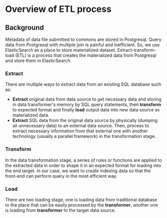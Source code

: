 # Overview of ETL process
## Background
Metadata of data file submitted to commons are stored in Postgresql. Query data from Postgresql with multiple join is painful and inefficient. So, we use ElasticSearch as a place to store materialized dataset. Extract-transform-load (ETL) is a process that creates the materialized data from Postgresql and store them in ElasticSearch.

### Extract
There are multiple ways to extract data from an existing SQL database such as:
- **Extract** original data from data source to get necessary data and storing in data transformer's memory by SQL query statements, then **transform** to expected format and finally **load** output data into new data source as materialized data.
- **Extract** SQL data from the original data source by physically (dumping all unnecessary data) to an external data source. Then, process to extract necessary information from that external one with another technology (usually a parallel framework) in the transformation stage.

### Transform
In the data transformation stage, a series of rules or functions are applied to the extracted data in order to shape it in an expected format for loading into the end target. In our case, we want to create indexing data so that the front-end can perform query in the most efficient way.

### Load
There are two loading stage, one is loading data from traditional database to the place that can be easily processed by the **transformer**, another one is loading from **transformer** to the target data source.
